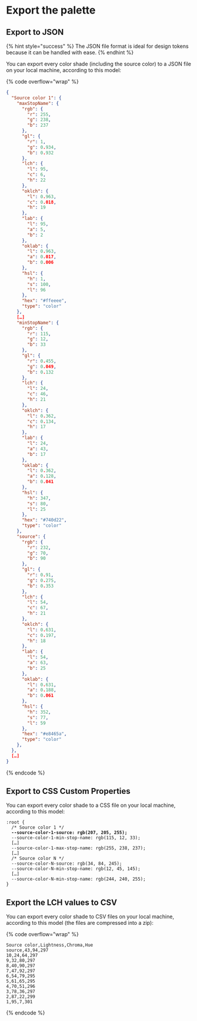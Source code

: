 # Export the palette

## Export to JSON

{% hint style="success" %}
The JSON file format is ideal for design tokens because it can be handled with ease.
{% endhint %}

You can export every color shade (including the source color) to a JSON file on your local machine, according to this model:

{% code overflow="wrap" %}
```json
{
  "Source color 1": {
    "maxStopName": {
      "rgb": {
        "r": 255,
        "g": 238,
        "b": 237
      },
      "gl": {
        "r": 1,
        "g": 0.934,
        "b": 0.932
      },
      "lch": {
        "l": 95,
        "c": 6,
        "h": 22
      },
      "oklch": {
        "l": 0.963,
        "c": 0.018,
        "h": 19
      },
      "lab": {
        "l": 95,
        "a": 5,
        "b": 2
      },
      "oklab": {
        "l": 0.963,
        "a": 0.017,
        "b": 0.006
      },
      "hsl": {
        "h": 1,
        "s": 100,
        "l": 96
      },
      "hex": "#ffeeee",
      "type": "color"
    },
    […]
    "minStopName": {
      "rgb": {
        "r": 115,
        "g": 12,
        "b": 33
      },
      "gl": {
        "r": 0.455,
        "g": 0.049,
        "b": 0.132
      },
      "lch": {
        "l": 24,
        "c": 46,
        "h": 21
      },
      "oklch": {
        "l": 0.362,
        "c": 0.134,
        "h": 17
      },
      "lab": {
        "l": 24,
        "a": 43,
        "b": 17
      },
      "oklab": {
        "l": 0.362,
        "a": 0.128,
        "b": 0.041
      },
      "hsl": {
        "h": 347,
        "s": 80,
        "l": 25
      },
      "hex": "#740d22",
      "type": "color"
    },
    "source": {
      "rgb": {
        "r": 232,
        "g": 70,
        "b": 90
      },
      "gl": {
        "r": 0.91,
        "g": 0.275,
        "b": 0.353
      },
      "lch": {
        "l": 54,
        "c": 67,
        "h": 21
      },
      "oklch": {
        "l": 0.631,
        "c": 0.197,
        "h": 18
      },
      "lab": {
        "l": 54,
        "a": 63,
        "b": 25
      },
      "oklab": {
        "l": 0.631,
        "a": 0.188,
        "b": 0.061
      },
      "hsl": {
        "h": 352,
        "s": 77,
        "l": 59
      },
      "hex": "#e8465a",
      "type": "color"
    },
  },
  […]
}
```
{% endcode %}

## Export to CSS Custom Properties

You can export every color shade to a CSS file on your local machine, according to this model:

<pre class="language-css" data-overflow="wrap"><code class="lang-css">:root {
  /* Source color 1 */
<strong>  --source-color-1-source: rgb(207, 205, 255);
</strong>  --source-color-1-min-stop-name: rgb(115, 12, 33);
  […]
  --source-color-1-max-stop-name: rgb(255, 238, 237);
  […]
  /* Source color N */
  --source-color-N-source: rgb(34, 84, 245);
  --source-color-N-min-stop-name: rgb(12, 45, 145);
  […]
  --source-color-N-min-stop-name: rgb(244, 240, 255);
}
</code></pre>

## Export the LCH values to CSV

You can export every color shade to CSV files on your local machine, according to this model (the files are compressed into a zip):

{% code overflow="wrap" %}
```csv
Source color,Lightness,Chroma,Hue
source,43,94,297
10,24,64,297
9,32,80,297
8,40,90,297
7,47,92,297
6,54,79,295
5,61,65,295
4,70,51,296
3,78,36,297
2,87,22,299
1,95,7,301
```
{% endcode %}
